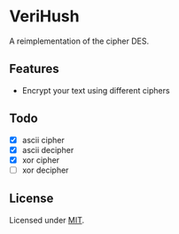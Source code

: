 # VeriHush

A reimplementation of the cipher DES.

## Features

- Encrypt your text using different ciphers

## Todo

- [x] ascii cipher
- [x] ascii decipher
- [x] xor cipher
- [ ] xor decipher

## License

Licensed under [MIT](./LICENSE).
